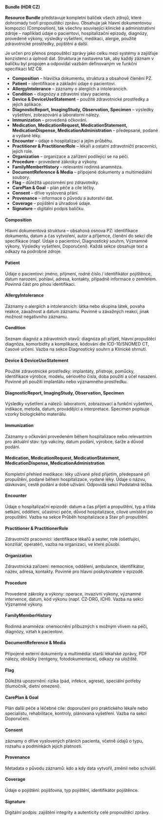 #### Bundle (HDR CZ)

**Resource Bundle** představuje kompletní balíček všech zdrojů, které dohromady tvoří propouštěcí zprávu. Obsahuje jak hlavní dokumentovou kompozici (Composition), tak všechny související klinické a administrativní zdroje – například údaje o pacientovi, hospitalizační epizody, diagnózy, provedené výkony, výsledky vyšetření, medikaci, alergie, použité zdravotnické prostředky, pojištění a další.

Je určen pro přenos propouštěcí zprávy jako celku mezi systémy a zajišťuje konzistenci a úplnost dat. Struktura je nastavena tak, aby každý záznam v balíčku byl propojen a odpovídal vazbám definovaným ve funkční specifikaci MZ ČR.

- **Composition** – hlavička dokumentu, struktura a obsahové členění PZ.
- **Patient** – identifikace a základní údaje o pacientovi.
- **AllergyIntolerance** – záznamy o alergiích a intolerancích.
- **Condition** – diagnózy a zdravotní stavy pacienta.
- **Device & DeviceUseStatement** – použité zdravotnické prostředky a jejich aplikace.
- **DiagnosticReport, ImagingStudy, Observation, Specimen** – výsledky vyšetření, zobrazování a laboratorní nálezy.
- **Immunization** – provedená očkování.
- **Medication, MedicationRequest, MedicationStatement, MedicationDispense, MedicationAdministration** – předepsané, podané a vydané léky.
- **Encounter** – údaje o hospitalizaci a jejím průběhu.
- **Practitioner & PractitionerRole** – lékaři a ostatní zdravotničtí pracovníci, jejich role.
- **Organization** – organizace a zařízení podílející se na péči.
- **Procedure** – provedené zákroky a výkony.
- **FamilyMemberHistory** – relevantní rodinná anamnéza.
- **DocumentReference & Media** – připojené dokumenty a multimediální soubory.
- **Flag** – důležitá upozornění pro zdravotníky.
- **CarePlan & Goal** – plán péče a cíle léčby.
- **Consent** – dříve vyslovená přání.
- **Provenance** – informace o původu a autorství dat.
- **Coverage** – pojištění a úhradové údaje.
- **Signature** – digitální podpis balíčku.

#### Composition

Hlavní dokumentová struktura – obsahová osnova PZ: identifikace dokumentu, datum a čas vytvoření, autor a příjemce, členění do sekcí dle specifikace (např. Údaje o pacientovi, Diagnostický souhrn, Významné výkony, Výsledky vyšetření, Doporučení). Každá sekce obsahuje text a odkazy na podrobné zdroje.

#### Patient

Údaje o pacientovi: jméno, příjmení, rodné číslo / identifikátor pojištěnce, datum narození, pohlaví, adresa, kontakty, případně informace o zemřelém. Povinná část pro plnou identifikaci.

#### AllergyIntolerance

Záznamy o alergiích a intolerancích: látka nebo skupina látek, povaha reakce, závažnost a datum záznamu. Povinné u závažných reakcí, jinak možnost negativního záznamu.

#### Condition

Seznam diagnóz a zdravotních stavů: diagnóza při přijetí, hlavní propuštěcí diagnóza, komorbidity a komplikace, kódování dle ICD-10/SNOMED CT, časové určení. Vazba na sekce Diagnostický souhrn a Klinické shrnutí.

#### Device & DeviceUseStatement

Použité zdravotnické prostředky: implantáty, přístroje, pomůcky, identifikace výrobce, modelu, sériového čísla, doba použití a účel nasazení. Povinné při použití implantátu nebo významného prostředku.

#### DiagnosticReport, ImagingStudy, Observation, Specimen

Výsledky vyšetření a nálezů: laboratorní, zobrazovací a funkční vyšetření, indikace, metoda, datum, provádějící a interpretace. Specimen popisuje vzorky biologického materiálu.

#### Immunization

Záznamy o očkování provedeném během hospitalizace nebo relevantním pro aktuální stav: typ vakcíny, datum podání, výrobce, šarže a důvod podání.

#### Medication, MedicationRequest, MedicationStatement, MedicationDispense, MedicationAdministration

Kompletní přehled medikace: léky užívané před přijetím, předepsané při propuštění, podané během hospitalizace, vydané léky. Údaje o názvu, dávkování, cestě podání a době užívání. Odpovídá sekci Podstatná léčba.

#### Encounter

Údaje o hospitalizační epizodě: datum a čas přijetí a propuštění, typ a třída setkání, oddělení, účastníci péče, důvod hospitalizace, cílové umístění po propuštění. Vazba na sekce Průběh hospitalizace a Stav při propuštění.

#### Practitioner & PractitionerRole

Zdravotničtí pracovníci: identifikace lékařů a sester, role (ošetřující, konziliář, operatér), vazba na organizaci, ve které působí.

#### Organization

Zdravotnická zařízení: nemocnice, oddělení, ambulance, identifikátor, název, adresa, kontakty. Povinné pro hlavní poskytovatele v epizodě.

#### Procedure

Provedené zákroky a výkony: operace, invazivní výkony, významné intervence, datum, kód výkonu (např. CZ-DRG, ICHI). Vazba na sekci Významné výkony.

#### FamilyMemberHistory

Rodinná anamnéza: onemocnění příbuzných s možným vlivem na péči, diagnózy, vztah k pacientovi.

#### DocumentReference & Media

Připojené externí dokumenty a multimédia: starší lékařské zprávy, PDF nálezy, obrázky (rentgeny, fotodokumentace), odkazy na uložiště.

#### Flag

Důležitá upozornění: rizika (pád, infekce, agrese), speciální potřeby (tlumočník, dietní omezení).

#### CarePlan & Goal

Plán další péče a léčebné cíle: doporučení pro praktického lékaře nebo specialistu, rehabilitace, kontroly, plánovaná vyšetření. Vazba na sekci Doporučení.

#### Consent

záznamy o dříve vyslovených přáních pacienta, včetně údajů o typu, rozsahu a podmínkách jejich platnosti.

#### Provenance

Metadata o původu záznamů: kdo a kdy data vytvořil, změnil nebo schválil.

#### Coverage

Údaje o pojištění: pojišťovna, typ pojištění, identifikátor pojištěnce.

#### Signature

Digitální podpis: zajištění integrity a autenticity celé propouštěcí zprávy.
